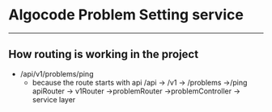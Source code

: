# Algocode Problem Setting service


-------------------------------------------

## How routing is working in the project

- /api/v1/problems/ping
    - because the route starts with api
        /api        -> /v1          -> /problems        ->/ping
        apiRouter   -> v1Router     ->problemRouter     ->problemController     -> service layer